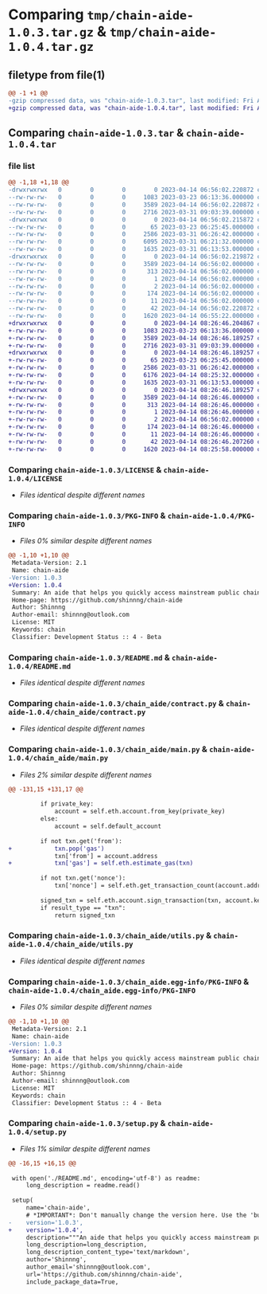 # Comparing `tmp/chain-aide-1.0.3.tar.gz` & `tmp/chain-aide-1.0.4.tar.gz`

## filetype from file(1)

```diff
@@ -1 +1 @@
-gzip compressed data, was "chain-aide-1.0.3.tar", last modified: Fri Apr 14 06:56:02 2023, max compression
+gzip compressed data, was "chain-aide-1.0.4.tar", last modified: Fri Apr 14 08:26:46 2023, max compression
```

## Comparing `chain-aide-1.0.3.tar` & `chain-aide-1.0.4.tar`

### file list

```diff
@@ -1,18 +1,18 @@
-drwxrwxrwx   0        0        0        0 2023-04-14 06:56:02.220872 chain-aide-1.0.3/
--rw-rw-rw-   0        0        0     1083 2023-03-23 06:13:36.000000 chain-aide-1.0.3/LICENSE
--rw-rw-rw-   0        0        0     3589 2023-04-14 06:56:02.220872 chain-aide-1.0.3/PKG-INFO
--rw-rw-rw-   0        0        0     2716 2023-03-31 09:03:39.000000 chain-aide-1.0.3/README.md
-drwxrwxrwx   0        0        0        0 2023-04-14 06:56:02.215872 chain-aide-1.0.3/chain_aide/
--rw-rw-rw-   0        0        0       65 2023-03-23 06:25:45.000000 chain-aide-1.0.3/chain_aide/__init__.py
--rw-rw-rw-   0        0        0     2586 2023-03-31 06:26:42.000000 chain-aide-1.0.3/chain_aide/contract.py
--rw-rw-rw-   0        0        0     6095 2023-03-31 06:21:32.000000 chain-aide-1.0.3/chain_aide/main.py
--rw-rw-rw-   0        0        0     1635 2023-03-31 06:13:53.000000 chain-aide-1.0.3/chain_aide/utils.py
-drwxrwxrwx   0        0        0        0 2023-04-14 06:56:02.219872 chain-aide-1.0.3/chain_aide.egg-info/
--rw-rw-rw-   0        0        0     3589 2023-04-14 06:56:02.000000 chain-aide-1.0.3/chain_aide.egg-info/PKG-INFO
--rw-rw-rw-   0        0        0      313 2023-04-14 06:56:02.000000 chain-aide-1.0.3/chain_aide.egg-info/SOURCES.txt
--rw-rw-rw-   0        0        0        1 2023-04-14 06:56:02.000000 chain-aide-1.0.3/chain_aide.egg-info/dependency_links.txt
--rw-rw-rw-   0        0        0        2 2023-04-14 06:56:02.000000 chain-aide-1.0.3/chain_aide.egg-info/not-zip-safe
--rw-rw-rw-   0        0        0      174 2023-04-14 06:56:02.000000 chain-aide-1.0.3/chain_aide.egg-info/requires.txt
--rw-rw-rw-   0        0        0       11 2023-04-14 06:56:02.000000 chain-aide-1.0.3/chain_aide.egg-info/top_level.txt
--rw-rw-rw-   0        0        0       42 2023-04-14 06:56:02.220872 chain-aide-1.0.3/setup.cfg
--rw-rw-rw-   0        0        0     1620 2023-04-14 06:55:22.000000 chain-aide-1.0.3/setup.py
+drwxrwxrwx   0        0        0        0 2023-04-14 08:26:46.204867 chain-aide-1.0.4/
+-rw-rw-rw-   0        0        0     1083 2023-03-23 06:13:36.000000 chain-aide-1.0.4/LICENSE
+-rw-rw-rw-   0        0        0     3589 2023-04-14 08:26:46.189257 chain-aide-1.0.4/PKG-INFO
+-rw-rw-rw-   0        0        0     2716 2023-03-31 09:03:39.000000 chain-aide-1.0.4/README.md
+drwxrwxrwx   0        0        0        0 2023-04-14 08:26:46.189257 chain-aide-1.0.4/chain_aide/
+-rw-rw-rw-   0        0        0       65 2023-03-23 06:25:45.000000 chain-aide-1.0.4/chain_aide/__init__.py
+-rw-rw-rw-   0        0        0     2586 2023-03-31 06:26:42.000000 chain-aide-1.0.4/chain_aide/contract.py
+-rw-rw-rw-   0        0        0     6176 2023-04-14 08:25:32.000000 chain-aide-1.0.4/chain_aide/main.py
+-rw-rw-rw-   0        0        0     1635 2023-03-31 06:13:53.000000 chain-aide-1.0.4/chain_aide/utils.py
+drwxrwxrwx   0        0        0        0 2023-04-14 08:26:46.189257 chain-aide-1.0.4/chain_aide.egg-info/
+-rw-rw-rw-   0        0        0     3589 2023-04-14 08:26:46.000000 chain-aide-1.0.4/chain_aide.egg-info/PKG-INFO
+-rw-rw-rw-   0        0        0      313 2023-04-14 08:26:46.000000 chain-aide-1.0.4/chain_aide.egg-info/SOURCES.txt
+-rw-rw-rw-   0        0        0        1 2023-04-14 08:26:46.000000 chain-aide-1.0.4/chain_aide.egg-info/dependency_links.txt
+-rw-rw-rw-   0        0        0        2 2023-04-14 06:56:02.000000 chain-aide-1.0.4/chain_aide.egg-info/not-zip-safe
+-rw-rw-rw-   0        0        0      174 2023-04-14 08:26:46.000000 chain-aide-1.0.4/chain_aide.egg-info/requires.txt
+-rw-rw-rw-   0        0        0       11 2023-04-14 08:26:46.000000 chain-aide-1.0.4/chain_aide.egg-info/top_level.txt
+-rw-rw-rw-   0        0        0       42 2023-04-14 08:26:46.207260 chain-aide-1.0.4/setup.cfg
+-rw-rw-rw-   0        0        0     1620 2023-04-14 08:25:58.000000 chain-aide-1.0.4/setup.py
```

### Comparing `chain-aide-1.0.3/LICENSE` & `chain-aide-1.0.4/LICENSE`

 * *Files identical despite different names*

### Comparing `chain-aide-1.0.3/PKG-INFO` & `chain-aide-1.0.4/PKG-INFO`

 * *Files 0% similar despite different names*

```diff
@@ -1,10 +1,10 @@
 Metadata-Version: 2.1
 Name: chain-aide
-Version: 1.0.3
+Version: 1.0.4
 Summary: An aide that helps you quickly access mainstream public chain and use its basic functions.
 Home-page: https://github.com/shinnng/chain-aide
 Author: Shinnng
 Author-email: shinnng@outlook.com
 License: MIT
 Keywords: chain
 Classifier: Development Status :: 4 - Beta
```

### Comparing `chain-aide-1.0.3/README.md` & `chain-aide-1.0.4/README.md`

 * *Files identical despite different names*

### Comparing `chain-aide-1.0.3/chain_aide/contract.py` & `chain-aide-1.0.4/chain_aide/contract.py`

 * *Files identical despite different names*

### Comparing `chain-aide-1.0.3/chain_aide/main.py` & `chain-aide-1.0.4/chain_aide/main.py`

 * *Files 2% similar despite different names*

```diff
@@ -131,15 +131,17 @@
 
         if private_key:
             account = self.eth.account.from_key(private_key)
         else:
             account = self.default_account
 
         if not txn.get('from'):
+            txn.pop('gas')
             txn['from'] = account.address
+            txn['gas'] = self.eth.estimate_gas(txn)
 
         if not txn.get('nonce'):
             txn['nonce'] = self.eth.get_transaction_count(account.address)
 
         signed_txn = self.eth.account.sign_transaction(txn, account.key)
         if result_type == "txn":
             return signed_txn
```

### Comparing `chain-aide-1.0.3/chain_aide/utils.py` & `chain-aide-1.0.4/chain_aide/utils.py`

 * *Files identical despite different names*

### Comparing `chain-aide-1.0.3/chain_aide.egg-info/PKG-INFO` & `chain-aide-1.0.4/chain_aide.egg-info/PKG-INFO`

 * *Files 0% similar despite different names*

```diff
@@ -1,10 +1,10 @@
 Metadata-Version: 2.1
 Name: chain-aide
-Version: 1.0.3
+Version: 1.0.4
 Summary: An aide that helps you quickly access mainstream public chain and use its basic functions.
 Home-page: https://github.com/shinnng/chain-aide
 Author: Shinnng
 Author-email: shinnng@outlook.com
 License: MIT
 Keywords: chain
 Classifier: Development Status :: 4 - Beta
```

### Comparing `chain-aide-1.0.3/setup.py` & `chain-aide-1.0.4/setup.py`

 * *Files 1% similar despite different names*

```diff
@@ -16,15 +16,15 @@
 
 with open('./README.md', encoding='utf-8') as readme:
     long_description = readme.read()
 
 setup(
     name='chain-aide',
     # *IMPORTANT*: Don't manually change the version here. Use the 'bumpversion' utility.
-    version='1.0.3',
+    version='1.0.4',
     description="""An aide that helps you quickly access mainstream public chain and use its basic functions.""",
     long_description=long_description,
     long_description_content_type='text/markdown',
     author='Shinnng',
     author_email='shinnng@outlook.com',
     url='https://github.com/shinnng/chain-aide',
     include_package_data=True,
```

